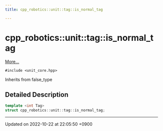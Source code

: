 ```yaml
---
title: cpp_robotics::unit::tag::is_normal_tag

---
```


# cpp_robotics::unit::tag::is_normal_tag



 [More...](#detailed-description)


`#include <unit_core.hpp>`

Inherits from false_type

## Detailed Description

```cpp
template <int Tag>
struct cpp_robotics::unit::tag::is_normal_tag;
```

-------------------------------

Updated on 2022-10-22 at 22:05:50 +0900